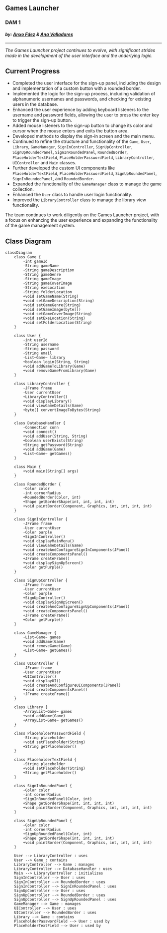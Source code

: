 ## Games Launcher

### DAM 1

#### *by: [Anxo Fdez](https://github.com/Anx0Fdez) & [Ana Valladares](https://github.com/anavalladaresg)*

----

_The Games Launcher project continues to evolve, with significant strides made in the development of the user interface and the underlying logic._

## Current Progress
- Completed the user interface for the sign-up panel, including the design and implementation of a custom button with a rounded border.
- Implemented the logic for the sign-up process, including validation of alphanumeric usernames and passwords, and checking for existing users in the database.
- Enhanced the user experience by adding keyboard listeners to the username and password fields, allowing the user to press the enter key to trigger the sign-up button.
- Added mouse listeners to the sign-up button to change its color and cursor when the mouse enters and exits the button area.
- Developed methods to display the sign-in screen and the main menu.
- Continued to refine the structure and functionality of the `Game`, `User`, `Library`, `GameManager`, `SignInController`, `SignUpController`, `SignUpRoundedPanel`, `SignInRoundedPanel`, `RoundedBorder`, `PlaceHolderTextField`, `PlaceHolderPasswordField`, `LibraryController`, `UIController` and `Main` classes.
- Further developed the custom UI components like `PlaceHolderTextField`, `PlaceHolderPasswordField`, `SignUpRoundedPanel`, `SignInRoundedPanel`, and `RoundedBorder`.
- Expanded the functionality of the `GameManager` class to manage the game collection.
- Enhanced the `User` class to handle user login functionality.
- Improved the `LibraryController` class to manage the library view functionality.

The team continues to work diligently on the Games Launcher project, with a focus on enhancing the user experience and expanding the functionality of the game management system.

## Class Diagram

```mermaid
classDiagram
    class Game {
        -int gameId
        -String gameName
        -String gameDescription
        -String gameGenre
        -String gameImage
        -String gameCoverImage
        -String exeLocation
        -String folderLocation
        +void setGameName(String)
        +void setGameDescription(String)
        +void setGameGenre(String)
        +void setGameImage(byte[])
        +void setGameCoverImage(String)
        +void setExeLocation(String)
        +void setFolderLocation(String)
    }

    class User {
        -int userId
        -String username
        -String password
        -String email
        -List~Game~ library
        +boolean login(String, String)
        +void addGameToLibrary(Game)
        +void removeGameFromLibrary(Game)
    }

    class LibraryController {
        -JFrame frame
        -User currentUser
        +LibraryController()
        +void displayLibrary()
        +void viewGameDetails(Game)
        +byte[] convertImageToBytes(String)
    }

    class DatabaseHandler {
        -Connection conn
        +void connect()
        +void addUser(String, String)
        +boolean userExists(String)
        +String getPassword(String)
        +void addGame(Game)
        +List~Game~ getGames()
    }

    class Main {
        +void main(String[] args)
    }

    class RoundedBorder {
        -Color color
        -int cornerRadius
        +RoundedBorder(Color, int)
        +Shape getBorderShape(int, int, int, int)
        +void paintBorder(Component, Graphics, int, int, int, int)
    }

    class SignInController {
        -JFrame frame
        -User currentUser
        -Color purple
        +SignInController()
        +void displayMainMenu()
        +void viewGameDetails(Game)
        +void createAndConfigureSignInComponents(JPanel)
        +void createComponentsPanel()
        +JFrame createFrame()
        +void displaySignUpScreen()
        +Color getPurple()
    }

    class SignUpController {
        -JFrame frame
        -User currentUser
        -Color purple
        +SignUpController()
        +void displaySignUpScreen()
        +void createAndConfigureSignUpComponents(JPanel)
        +void createComponentsPanel()
        +JFrame createFrame()
        +Color getPurple()
    }

    class GameManager {
        -List~Game~ games
        +void addGame(Game)
        +void removeGame(Game)
        +List~Game~ getGames()
    }

    class UIController {
        -JFrame frame
        -User currentUser
        +UIController()
        +void displayUI()
        +void createAndConfigureUIComponents(JPanel)
        +void createComponentsPanel()
        +JFrame createFrame()
    }

    class Library {
        -ArrayList~Game~ games
        +void addGame(Game)
        +ArrayList~Game~ getGames()
    }

    class PlaceholderPasswordField {
        -String placeholder
        +void setPlaceholder(String)
        +String getPlaceholder()
    }

    class PlaceholderTextField {
        -String placeholder
        +void setPlaceholder(String)
        +String getPlaceholder()
    }

    class SignInRoundedPanel {
        -Color color
        -int cornerRadius
        +SignInRoundedPanel(Color, int)
        +Shape getBorderShape(int, int, int, int)
        +void paintBorder(Component, Graphics, int, int, int, int)
    }

    class SignUpRoundedPanel {
        -Color color
        -int cornerRadius
        +SignUpRoundedPanel(Color, int)
        +Shape getBorderShape(int, int, int, int)
        +void paintBorder(Component, Graphics, int, int, int, int)
    }

    User --> LibraryController : uses
    User --> Game : contains
    LibraryController --> Game : manages
    LibraryController --> DatabaseHandler : uses
    Main --> LibraryController : initializes
    SignInController --> User : uses
    SignInController --> RoundedBorder : uses
    SignInController --> SignInRoundedPanel : uses
    SignUpController --> User : uses
    SignUpController --> RoundedBorder : uses
    SignUpController --> SignUpRoundedPanel : uses
    GameManager --> Game : manages
    UIController --> User : uses
    UIController --> RoundedBorder : uses
    Library --> Game : contains
    PlaceholderPasswordField --> User : used by
    PlaceholderTextField --> User : used by